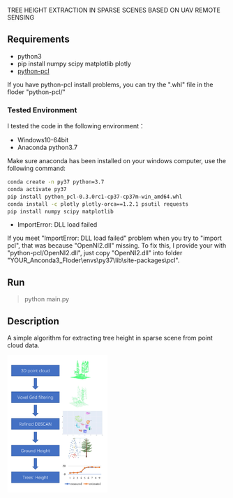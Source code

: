 TREE HEIGHT EXTRACTION IN SPARSE SCENES BASED ON UAV REMOTE SENSING

## Requirements

* python3
* pip install numpy scipy matplotlib plotly
* [python-pcl](https://github.com/strawlab/python-pcl)

If you have python-pcl install problems, you can try the ".whl" file in the floder "python-pcl/"

### Tested Environment

I tested the code in the following environment：

* Windows10-64bit 
* Anaconda python3.7

Make sure anaconda has been installed on your windows computer, use the following command:

```bash
conda create -n py37 python=3.7
conda activate py37
pip install python_pcl-0.3.0rc1-cp37-cp37m-win_amd64.whl
conda install -c plotly plotly-orca==1.2.1 psutil requests
pip install numpy scipy matplotlib
```

* ImportError: DLL load failed

If you meet "ImportError: DLL load failed" problem when you try to "import pcl", that was because "OpenNI2.dll" missing. To fix this, I provide your with "python-pcl/OpenNI2.dll", just copy "OpenNI2.dll" into folder "YOUR_Anconda3_Floder\envs\py37\lib\site-packages\pcl".

## Run

> python main.py

## Description

A simple algorithm for extracting tree height in sparse scene from point cloud data.

<div align=left>
<img width="230" height="315" src="https://raw.githubusercontent.com/yzfly/SimpleTreeHeight/master/images/procedure.png"/>
</div>